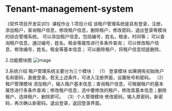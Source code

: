 # Tenant-management-system
《软件项目开发实训1》课程作业
1.项目介绍
       该租户管理系统是具有登录，注册，添加租户，查询租户信息，修改租户信息，删除租户，修改密码，退出登录等模块的综合管理系统。
       可以添加租户信息，包括编号，姓名，租金，时间等；
       可以查询租户信息，通过编号，姓名，租金等属性进行多条件查询；
       可以修改租户信息，修改编号，姓名，租金等基本信息；
       可以删除租户，将租户信息彻底删除。
       
2.功能模块图
  ![image](https://github.com/Curtis-Mou/Tenant-management-system/assets/103250873/63871b3f-c1cf-45ed-895e-a65e4fe73125)

3.系统介绍
      租户管理系统主要分为三个模块：
     （1） 登录模块
       如果拥有初始账户名和密码，直接登录。若无上述条件，可进入注册界面，设置账号和密码。
     （2） 租户管理模块
       添加租户，输入租户基本信息；查询租户信息，可根据租户的基本属性进行多条件查询；修改租户信息，选中要修改的租户，修改其基本信息；删除租户，选择租户，删除即可。
     （3）个人管理模块
       修改密码，输入原密码，新密码，再次确认新密码。退出登录，返回登录界面。

